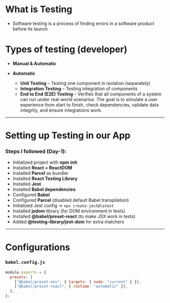 # What is Testing

- Software testing is a process of finding errors in a software product before its launch

# Types of testing (developer)

- **Manual & Automatic**

- **Automatic**
  - **Unit Testing** – Testing one component in isolation (separately)
  - **Integration Testing** – Testing integration of components
  - **End to End (E2E) Testing** – Verifies that all components of a system can run under real-world scenarios. The goal is to simulate a user experience from start to finish, check dependencies, validate data integrity, and ensure integrations work.

---

# Setting up Testing in our App

### Steps I followed (Day-1):

- Initialized project with **npm init**
- Installed **React + ReactDOM**
- Installed **Parcel** as bundler
- Installed **React Testing Library**
- Installed **Jest**
- Installed **Babel dependencies**
- Configured **Babel**
- Configured **Parcel** (disabled default Babel transpilation)
- Initialized Jest config → `npx create-jest@latest`
- Installed **jsdom** library (for DOM environment in tests)
- Installed **@babel/preset-react** (to make JSX work in tests)
- Added **@testing-library/jest-dom** for extra matchers

---

# Configurations

### `babel.config.js`

```js
module.exports = {
  presets: [
    ["@babel/preset-env", { targets: { node: "current" } }],
    ["@babel/preset-react", { runtime: "automatic" }],
  ],
};
```
